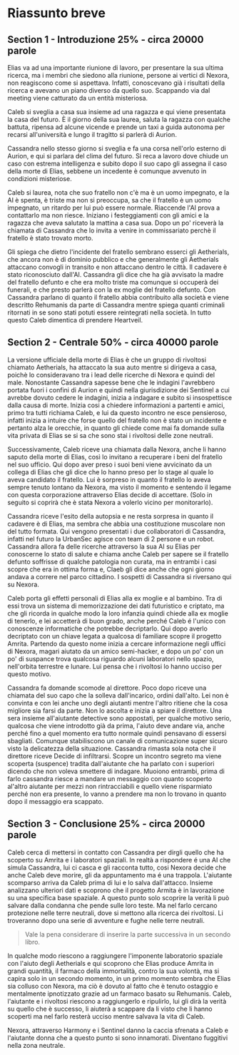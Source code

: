 # Riassunto breve

## Section 1 - Introduzione 25% - circa 20000 parole

Elias va ad una importante riunione di lavoro, per presentare la sua ultima ricerca, ma i membri che siedono alla riunione, persone ai vertici di Nexora, non reagiscono come si aspettava. Infatti, conoscevano già i risultati della ricerca e avevano un piano diverso da quello suo. Scappando via dal meeting viene catturato da un entità misteriosa.

Caleb si sveglia a casa sua insieme ad una ragazza e qui viene presentata la casa del futuro. È il giorno della sua laurea, saluta la ragazza con qualche battuta, ripensa ad alcune vicende e prende un taxi a guida autonoma per recarsi all'università e lungo il tragitto si parlerà di Aurion.

Cassandra nello stesso giorno si sveglia e fa una corsa nell'orlo esterno di Aurion, e qui si parlara del clima del futuro. Si reca a lavoro dove chiude un caso con estrema intelligenza e subito dopo il suo capo gli assegna il caso della morte di Elias, sebbene un incedente è comunque avvenuto in condizioni misteriose.

Caleb si laurea, nota che suo fratello non c'è ma è un uomo impegnato, e la AI è spenta, è triste ma non si preoccupa, sa che il fratello è un uomo impegnato, un ritardo per lui può essere normale. Riaccende l'AI prova a contattarlo ma non riesce. Iniziano i festeggiamenti con gli amici e la ragazza che aveva salutato la mattina a casa sua. Dopo un po' riceverà la chiamata di Cassandra che lo invita a venire in commissariato perchè il fratello è stato trovato morto.

Gli spiega che dietro l'incidente del fratello sembrano esserci gli Aetherials, che ancora non è di dominio pubblico e che generalmente gli Aetherials attaccano convogli in transito e non attaccano dentro le città. Il cadavere è stato riconosciuto dall'AI. Cassandra gli dice che ha già avvisato la madre del fratello defunto e che era molto triste ma comunque si occuperà dei funerali, e che presto parlerà con la ex moglie del fratello defunto. Con Cassandra parlano di quanto il fratello abbia contribuito alla società e viene descritto Rehumanis da parte di Cassandra mentre spiega quanti criminali ritornati in se sono stati potuti essere reintegrati nella società. In tutto questo Caleb dimentica di prendere Heartveil.

## Section 2 - Centrale 50% - circa 40000 parole

La versione ufficiale della morte di Elias è che un gruppo di rivoltosi chiamato Aetherials, ha attaccato la sua auto mentre si dirigeva a casa, poichè lo consideravano tra i lead delle ricerche di Nexora e quindi del male. Nonostante Cassandra sapesse bene che le indagini l'avrebbero portata fuori i confini di Aurion e quindi nella giurisdizione dei Sentinel a cui avrebbe dovuto cedere le indagini, inizia a indagare e subito si insospettisce dalla causa di morte. Inizia cosi a chiedere informazioni a partenti e amici, primo tra tutti richiama Caleb, e lui da questo incontro ne esce pensieroso, infatti inizia a intuire che forse quello del fratello non è stato un incidente e pertanto alza le orecchie, in quanto gli chiede come mai fa domande sulla vita privata di Elias se si sa che sono stai i rivoltosi delle zone neutrali.

Successivamente, Caleb riceve una chiamata dalla Nexora, anche li hanno saputo della morte di Elias, così lo invitano a recuperare i beni del fratello nel suo ufficio. Qui dopo aver preso i suoi beni viene avvicinato da un collega di Elias che gli dice che lo hanno preso per lo stage al quale lo aveva candidato il fratello. Lui è sorpreso in quanto il fratello lo aveva sempre tenuto lontano da Nexora, ma visto il momento e sentendo il legame con questa corporazione attraverso Elias decide di accettare. (Solo in seguito si coprirà che è stata Nexora a volerlo vicino per monitorarlo).

Cassandra riceve l'esito della autopsia e ne resta sorpresa in quanto il cadavere è di Elias, ma sembra che abbia una costituzione muscolare non del tutto formata. Qui vengono presentati i due collaboratori di Cassandra, infatti nel futuro la UrbanSec agisce con team di 2 persone e un robot. Cassandra allora fa delle ricerche attraverso la sua AI su Elias per conoscerne lo stato di salute e chiama anche Caleb per sapere se il fratello defunto soffrisse di qualche patologia non curata, ma in entrambi i casi scopre che era in ottima forma e, Claeb gli dice anche che ogni giorno andava a correre nel parco cittadino. I sospetti di Cassandra si riversano qui su Nexora. 

Caleb porta gli effetti personali di Elias alla ex moglie e al bambino. Tra di essi trova un sistema di memorizzazione dei dati futuristico e criptato, ma che gli ricorda in qualche modo la loro infanzia quindi chiede alla ex moglie di tenerlo, e lei accetterà di buon grado, anche perché Caleb é l'unico con conoscenze informatiche che potrebbe decriptarlo. Qui dopo averlo decriptato con un chiave legata a qualcosa di familiare scopre il progetto Amrita. Partendo da questo nome inizia a cercare informazione negli uffici di Nexora, magari aiutato da un amico semi-hacker, e dopo un po' con un po' di suspance trova qualcosa riguardo alcuni laboratori nello spazio, nell'orbita terrestre e lunare. Lui pensa che i rivoltosi lo hanno ucciso per questo motivo.

Cassandra fa domande scomode al direttore. Poco dopo riceve una chiamata del suo capo che la solleva dall'incarico, ordini dall'alto. Lei non è convinta e con lei anche uno degli aiutanti mentre l'altro ritiene che la cosa migliore sia farsi da parte. Non lo ascolta e inizia a spiare il direttore. Una sera insieme all'aiutante detective sono appostati, per qualche motivo serio, qualcosa che viene introdotto già da prima, l'aiuto deve andare via, anche perché fino a quel momento era tutto normale quindi pensavano di essersi sbagliati. Comunque stabiliscono un canale di comunicazione super sicuro visto la delicatezza della situazione. Cassandra rimasta sola nota che il direttore riceve Decide di infiltrarsi. Scopre un incontro segreto ma viene scoperta (suspence) tradita dall'aiutante che ha parlato con i superiori dicendo che non voleva smettere di indagare. Muoiono entrambi, prima di farlo cassandra riesce a mandare un messaggio con quanto scoperto al'altro aiutante per mezzi non rintracciabili e quello viene risparmiato perché non era presente, lo vanno a prendere ma non lo trovano in quanto dopo il messaggio era scappato.

## Section 3 - Conclusione 25% - circa 20000 parole

Caleb cerca di mettersi in contatto con Cassandra per dirgli quello che ha scoperto su Amrita e i laboratori spaziali. In realtà a rispondere é una AI che simula Cassandra, lui ci casca e gli racconta tutto, cosi Nexora decide che anche Caleb deve morire, gli da appuntamento ma é una trappola. L'aiutante scomparso arriva da Caleb prima di lui e lo salva dall'attacco. Insieme analizzano ulteriori dati e scoprono che il progetto Armita è in lavorazione su una specifica base spaziale. A questo punto solo scoprire la verità li può salvare dalla condanna che pende sulle loro teste. Ma nel farlo cercano protezione nelle terre neutrali, dove si mettono alla ricerca dei rivoltosi. Li troveranno dopo una serie di avventure e fughe nelle terre neutrali.

> Vale la pena considerare di inserire la parte successiva in un secondo libro.

In qualche modo riescono a raggiungere l'imponente laboratorio spaziale con l'aiuto degli Aetherials e qui scoprono che Elias produce Amrita in grandi quantità, il farmaco della immortalità, contro la sua volontà, ma si capira solo in un secondo momento, in un primo momento sembra che Elias sia colluso con Nexora, ma ciò è dovuto al fatto che è tenuto ostaggio e mentalmente ipnotizzato grazie ad un farmaco basato su Rehumanis. Caleb, l'aiutante e i rivoltosi riescono a raggiungerlo e ripulirlo, lui gli dirà la verità su quello che è successo, li aiuterà a scappare da li visto che li hanno scoperti ma nel farlo resterà ucciso mentre salvava la vita di Caleb.

Nexora, attraverso Harmony e i Sentinel danno la caccia sfrenata a Caleb e l'aiutante donna che a questo punto si sono innamorati. Diventano fuggitivi nella zona neutrale.